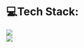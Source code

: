 # 💻Tech Stack:
<p align="left">
  <a href="https://skillicons.dev">
    <img src="https://skillicons.dev/icons?i=github,c,java,python,cpp"/> </br>
     <img src="https://skillicons.dev/icons?i=vscode,visualstudio,stackoverflow,sqlite"/>
  </a>
</p>
